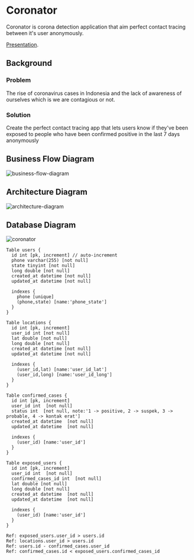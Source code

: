 # Coronator

Coronator is corona detection application that aim perfect contact tracing between it's user anonymously.

[Presentation](https://docs.google.com/presentation/d/1B1wPEZKtG-sUSVK--z16QpEKHrt8e94ErVX_Xv3sHKI/edit#slide=id.ga50e610f2f_0_15).

## Background

### Problem

The rise of coronavirus cases in Indonesia and the lack of awareness of ourselves which is we are contagious or not.

### Solution

Create the perfect contact tracing app that lets users know if they've been exposed to people who have been confirmed positive in the last 7 days anonymously

## Business Flow Diagram

![business-flow-diagram](https://user-images.githubusercontent.com/20650401/97368363-54887480-18dd-11eb-9a4c-afa1dd58e563.jpg)

## Architecture Diagram

![architecture-diagram](https://user-images.githubusercontent.com/20650401/98181121-276b4000-1f35-11eb-88ee-3ee94800f7bb.png)

## Database Diagram

![coronator](https://user-images.githubusercontent.com/20650401/98663331-81c43080-237b-11eb-9440-a592e0769869.png)

```
Table users {
  id int [pk, increment] // auto-increment
  phone varchar(255) [not null]
  state tinyint [not null]
  long double [not null]
  created_at datetime [not null]
  updated_at datetime [not null]

  indexes {
    phone [unique]
    (phone,state) [name:'phone_state']
  }
}

Table locations {
  id int [pk, increment]
  user_id int [not null]
  lat double [not null]
  long double [not null]
  created_at datetime [not null]
  updated_at datetime [not null]

  indexes {
    (user_id,lat) [name:'user_id_lat']
    (user_id,long) [name:'user_id_long']
  }
}

Table confirmed_cases {
  id int [pk, increment]
  user_id int  [not null]
  status int  [not null, note:'1 -> positive, 2 -> suspek, 3 -> probable, 4 -> kontak erat']
  created_at datetime  [not null]
  updated_at datetime  [not null]

  indexes {
    (user_id) [name:'user_id']
  }
}

Table exposed_users {
  id int [pk, increment]
  user_id int  [not null]
  confirmed_cases_id int  [not null]
  lat double [not null]
  long double [not null]
  created_at datetime  [not null]
  updated_at datetime  [not null]

  indexes {
    (user_id) [name:'user_id']
  }
}

Ref: exposed_users.user_id > users.id
Ref: locations.user_id > users.id
Ref: users.id - confirmed_cases.user_id
Ref: confirmed_cases.id < exposed_users.confirmed_cases_id
```
